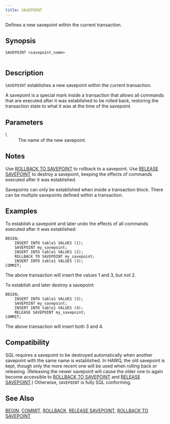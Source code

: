 ```yaml
---
title: SAVEPOINT
---
```


<!--
Licensed to the Apache Software Foundation (ASF) under one
or more contributor license agreements.  See the NOTICE file
distributed with this work for additional information
regarding copyright ownership.  The ASF licenses this file
to you under the Apache License, Version 2.0 (the
"License"); you may not use this file except in compliance
with the License.  You may obtain a copy of the License at

  http://www.apache.org/licenses/LICENSE-2.0

Unless required by applicable law or agreed to in writing,
software distributed under the License is distributed on an
"AS IS" BASIS, WITHOUT WARRANTIES OR CONDITIONS OF ANY
KIND, either express or implied.  See the License for the
specific language governing permissions and limitations
under the License.
-->

Defines a new savepoint within the current transaction.

## Synopsis<a id="topic1__section2"></a>

``` pre
SAVEPOINT <savepoint_name>
         
```

## Description<a id="topic1__section3"></a>

`SAVEPOINT` establishes a new savepoint within the current transaction.

A savepoint is a special mark inside a transaction that allows all commands that are executed after it was established to be rolled back, restoring the transaction state to what it was at the time of the savepoint.

## Parameters<a id="topic1__section4"></a>

<dt> \<savepoint\_name\>   </dt>
<dd>The name of the new savepoint.</dd>

## Notes<a id="topic1__section5"></a>

Use [ROLLBACK TO SAVEPOINT](ROLLBACK-TO-SAVEPOINT.html) to rollback to a savepoint. Use [RELEASE SAVEPOINT](RELEASE-SAVEPOINT.html) to destroy a savepoint, keeping the effects of commands executed after it was established.

Savepoints can only be established when inside a transaction block. There can be multiple savepoints defined within a transaction.

## Examples<a id="topic1__section6"></a>

To establish a savepoint and later undo the effects of all commands executed after it was established:

``` pre
BEGIN;
    INSERT INTO table1 VALUES (1);
    SAVEPOINT my_savepoint;
    INSERT INTO table1 VALUES (2);
    ROLLBACK TO SAVEPOINT my_savepoint;
    INSERT INTO table1 VALUES (3);
COMMIT;
```

The above transaction will insert the values 1 and 3, but not 2.

To establish and later destroy a savepoint:

``` pre
BEGIN;
    INSERT INTO table1 VALUES (3);
    SAVEPOINT my_savepoint;
    INSERT INTO table1 VALUES (4);
    RELEASE SAVEPOINT my_savepoint;
COMMIT;
```

The above transaction will insert both 3 and 4.

## Compatibility<a id="topic1__section7"></a>

SQL requires a savepoint to be destroyed automatically when another savepoint with the same name is established. In HAWQ, the old savepoint is kept, though only the more recent one will be used when rolling back or releasing. (Releasing the newer savepoint will cause the older one to again become accessible to [ROLLBACK TO SAVEPOINT](ROLLBACK-TO-SAVEPOINT.html) and [RELEASE SAVEPOINT](RELEASE-SAVEPOINT.html).) Otherwise, `SAVEPOINT` is fully SQL conforming.

## See Also<a id="topic1__section8"></a>

[BEGIN](BEGIN.html), [COMMIT](COMMIT.html), [ROLLBACK](ROLLBACK.html), [RELEASE SAVEPOINT](RELEASE-SAVEPOINT.html), [ROLLBACK TO SAVEPOINT](ROLLBACK-TO-SAVEPOINT.html)
